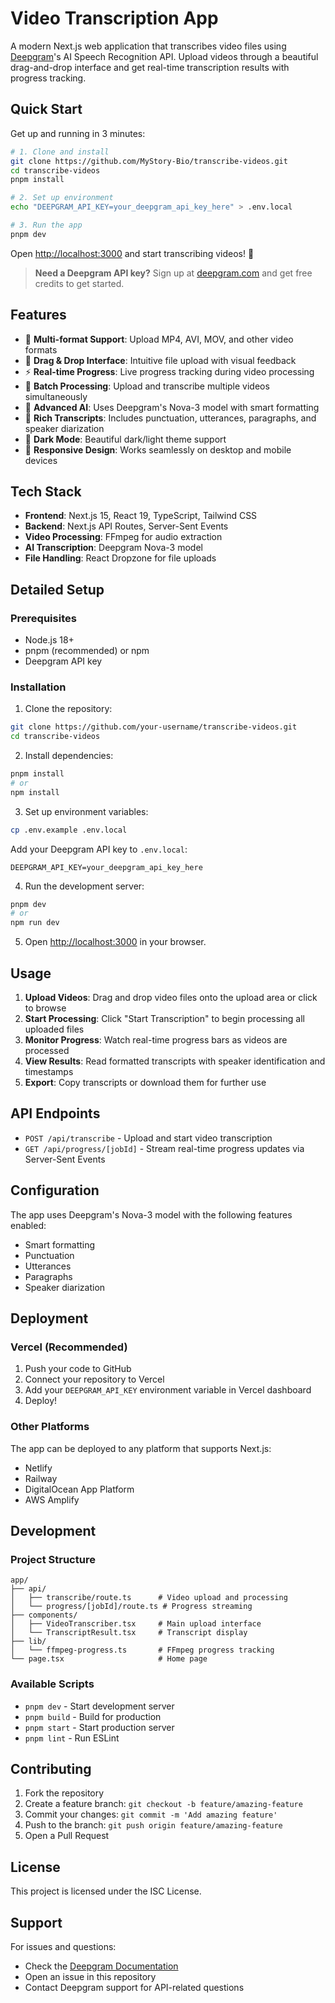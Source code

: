 # Video Transcription App

A modern Next.js web application that transcribes video files using [Deepgram](https://deepgram.com)'s AI Speech Recognition API. Upload videos through a beautiful drag-and-drop interface and get real-time transcription results with progress tracking.

## Quick Start

Get up and running in 3 minutes:

```bash
# 1. Clone and install
git clone https://github.com/MyStory-Bio/transcribe-videos.git
cd transcribe-videos
pnpm install

# 2. Set up environment
echo "DEEPGRAM_API_KEY=your_deepgram_api_key_here" > .env.local

# 3. Run the app
pnpm dev
```

Open [http://localhost:3000](http://localhost:3000) and start transcribing videos! 🚀

> **Need a Deepgram API key?** Sign up at [deepgram.com](https://deepgram.com) and get free credits to get started.

## Features

- 🎥 **Multi-format Support**: Upload MP4, AVI, MOV, and other video formats
- 📁 **Drag & Drop Interface**: Intuitive file upload with visual feedback
- ⚡ **Real-time Progress**: Live progress tracking during video processing
- 🔄 **Batch Processing**: Upload and transcribe multiple videos simultaneously
- 🎯 **Advanced AI**: Uses Deepgram's Nova-3 model with smart formatting
- 📝 **Rich Transcripts**: Includes punctuation, utterances, paragraphs, and speaker diarization
- 🌙 **Dark Mode**: Beautiful dark/light theme support
- 📱 **Responsive Design**: Works seamlessly on desktop and mobile devices

## Tech Stack

- **Frontend**: Next.js 15, React 19, TypeScript, Tailwind CSS
- **Backend**: Next.js API Routes, Server-Sent Events
- **Video Processing**: FFmpeg for audio extraction
- **AI Transcription**: Deepgram Nova-3 model
- **File Handling**: React Dropzone for file uploads

## Detailed Setup

### Prerequisites

- Node.js 18+ 
- pnpm (recommended) or npm
- Deepgram API key

### Installation

1. Clone the repository:
```bash
git clone https://github.com/your-username/transcribe-videos.git
cd transcribe-videos
```

2. Install dependencies:
```bash
pnpm install
# or
npm install
```

3. Set up environment variables:
```bash
cp .env.example .env.local
```

Add your Deepgram API key to `.env.local`:
```env
DEEPGRAM_API_KEY=your_deepgram_api_key_here
```

4. Run the development server:
```bash
pnpm dev
# or
npm run dev
```

5. Open [http://localhost:3000](http://localhost:3000) in your browser.

## Usage

1. **Upload Videos**: Drag and drop video files onto the upload area or click to browse
2. **Start Processing**: Click "Start Transcription" to begin processing all uploaded files
3. **Monitor Progress**: Watch real-time progress bars as videos are processed
4. **View Results**: Read formatted transcripts with speaker identification and timestamps
5. **Export**: Copy transcripts or download them for further use

## API Endpoints

- `POST /api/transcribe` - Upload and start video transcription
- `GET /api/progress/[jobId]` - Stream real-time progress updates via Server-Sent Events

## Configuration

The app uses Deepgram's Nova-3 model with the following features enabled:
- Smart formatting
- Punctuation
- Utterances
- Paragraphs
- Speaker diarization

## Deployment

### Vercel (Recommended)

1. Push your code to GitHub
2. Connect your repository to Vercel
3. Add your `DEEPGRAM_API_KEY` environment variable in Vercel dashboard
4. Deploy!

### Other Platforms

The app can be deployed to any platform that supports Next.js:
- Netlify
- Railway
- DigitalOcean App Platform
- AWS Amplify

## Development

### Project Structure

```
app/
├── api/
│   ├── transcribe/route.ts      # Video upload and processing
│   └── progress/[jobId]/route.ts # Progress streaming
├── components/
│   ├── VideoTranscriber.tsx     # Main upload interface
│   └── TranscriptResult.tsx     # Transcript display
├── lib/
│   └── ffmpeg-progress.ts       # FFmpeg progress tracking
└── page.tsx                     # Home page
```

### Available Scripts

- `pnpm dev` - Start development server
- `pnpm build` - Build for production
- `pnpm start` - Start production server
- `pnpm lint` - Run ESLint

## Contributing

1. Fork the repository
2. Create a feature branch: `git checkout -b feature/amazing-feature`
3. Commit your changes: `git commit -m 'Add amazing feature'`
4. Push to the branch: `git push origin feature/amazing-feature`
5. Open a Pull Request

## License

This project is licensed under the ISC License.

## Support

For issues and questions:
- Check the [Deepgram Documentation](https://developers.deepgram.com)
- Open an issue in this repository
- Contact Deepgram support for API-related questions
